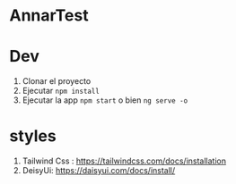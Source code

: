 # AnnarTest

# Dev

1. Clonar el proyecto
2. Ejecutar ```npm install```
3. Ejecutar la app ```npm start``` o bien ```ng serve -o```

# styles

1. Tailwind Css : https://tailwindcss.com/docs/installation
2. DeisyUi: https://daisyui.com/docs/install/ 

